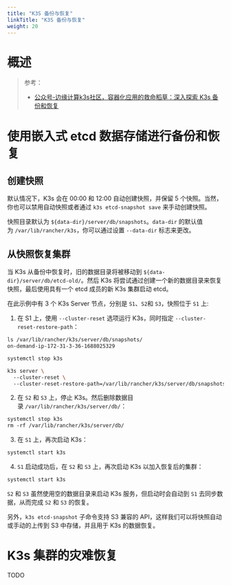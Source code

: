 ```yaml
---
title: "K3S 备份与恢复"
linkTitle: "K3S 备份与恢复"
weight: 20
---
```


# 概述

> 参考：
>
> - [公众号-边缘计算k3s社区，容器化应用的救命稻草：深入探索 K3s 备份和恢复](https://mp.weixin.qq.com/s/qpfKuvLvQ8E_pJ2WLpJm7g)

# 使用嵌入式 etcd 数据存储进行备份和恢复

## 创建快照

默认情况下，K3s 会在 00:00 和 12:00 自动创建快照，并保留 5 个快照。当然，你也可以禁用自动快照或者通过 `k3s etcd-snapshot save` 来手动创建快照。

快照目录默认为 `${data-dir}/server/db/snapshots`。`data-dir` 的默认值为 `/var/lib/rancher/k3s`，你可以通过设置 `--data-dir` 标志来更改。

## 从快照恢复集群

当 K3s 从备份中恢复时，旧的数据目录将被移动到 `${data-dir}/server/db/etcd-old/`。然后 K3s 将尝试通过创建一个新的数据目录来恢复快照，最后使用具有一个 etcd 成员的新 K3s 集群启动 etcd。

在此示例中有 3 个 K3s Server 节点，分别是 `S1`、`S2`和 `S3`，快照位于 `S1` 上:

1. 在 S1 上，使用 `--cluster-reset` 选项运行 K3s，同时指定 `--cluster-reset-restore-path`：

```bash
ls /var/lib/rancher/k3s/server/db/snapshots/
on-demand-ip-172-31-3-36-1688025329

systemctl stop k3s

k3s server \
  --cluster-reset \
  --cluster-reset-restore-path=/var/lib/rancher/k3s/server/db/snapshots/on-demand-ip-172-31-3-36-1688025329
```

2. 在 `S2` 和 `S3` 上，停止 K3s。然后删除数据目录 `/var/lib/rancher/k3s/server/db/`：

```bash
systemctl stop k3s
rm -rf /var/lib/rancher/k3s/server/db/
```

3. 在 `S1` 上，再次启动 K3s：

```bash
systemctl start k3s
```

4. `S1` 启动成功后，在 `S2` 和 `S3` 上，再次启动 K3s 以加入恢复后的集群：

```bash
systemctl start k3s
```

`S2` 和 `S3` 虽然使用空的数据目录来启动 K3s 服务，但启动时会自动到 `S1` 去同步数据，从而完成 `S2` 和 `S3` 的恢复。

另外，`k3s etcd-snapshot` 子命令支持 S3 兼容的 API，这样我们可以将快照自动或手动的上传到 S3 中存储，并且用于 K3s 的数据恢复。

# K3s 集群的灾难恢复

TODO

